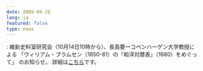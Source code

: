 ```yaml
---
date: 2009-09-28
lang: ja
featured: false
type: news
---
```

: 
維新史料室研究会（10月14日10時から）、長島要一コペンハーゲン大学教授による
「ウィリアム・ブラムセン（1850-81）の『和洋対暦表』（1880）をめぐって」
のお知らせ。
詳細は<a href="/personal/yokoyama/announce/2009-09-28nagashima.pdf" target="_brank">こちら</a>です。
